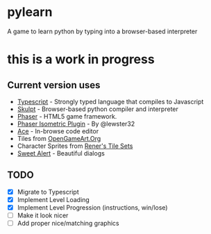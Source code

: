 pylearn
=======

A game to learn python by typing into a browser-based interpreter

# this is a work in progress

## Current version uses
 - [Typescript](http://www.typescriptlang.org/) - Strongly typed language that compiles to Javascript
 - [Skulpt](http://skulpt.org) - Browser-based python compiler and interpreter
 - [Phaser](httpL//phaser.io) - HTML5 game framework.
 - [Phaser Isometric Plugin](https://github.com/lewster32/phaser-plugin-isometric) - By @lewster32
 - [Ace](http://ace.c9.io/) - In-browse code editor
 - Tiles from [OpenGameArt.Org](http://opengameart.org/content/isometric-painted-game-assets)
 - Character Sprites from [Rener's Tile Sets](http://www.reinerstilesets.de)
 - [Sweet Alert](https://github.com/t4t5/sweetalert) - Beautiful dialogs

## TODO 
 - [x] Migrate to Typescript
 - [X] Implement Level Loading
 - [X] Implement Level Progression (instructions, win/lose)
 - [ ] Make it look nicer
 - [ ] Add proper nice/matching graphics
